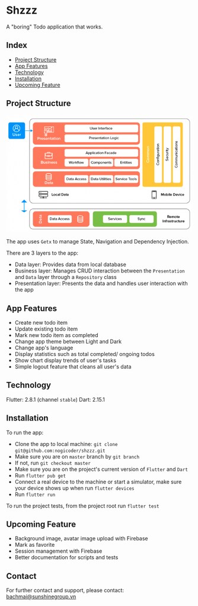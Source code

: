 # Shzzz

A "boring" Todo application that works.

## Index

- [Project Structure](#project-structure)
- [App Features](#app-features)
- [Technology](#technology)
- [Installation](#installation)
- [Upcoming Feature](#upcoming-feature)

## Project Structure

![Architecture](assets/architecture.png)

The app uses `Getx` to manage State, Navigation and Dependency Injection.

There are 3 layers to the app:
- Data layer: Provides data from local database
- Business layer: Manages CRUD interaction between the `Presentation` and `Data` layer through a `Repository` class
- Presentation layer: Presents the data and handles user interaction with the app

## App Features

- Create new todo item
- Update existing todo item
- Mark new todo item as completed
- Change app theme between Light and Dark
- Change app's language
- Display statistics such as total completed/ ongoing todos
- Show chart display trends of user's tasks
- Simple logout feature that cleans all user's data

## Technology

Flutter: 2.8.1 (channel `stable`)
Dart: 2.15.1

## Installation

To run the app:
- Clone the app to local machine: `git clone git@github.com:nogicoder/shzzz.git`
- Make sure you are on `master` branch by `git branch`
- If not, run `git checkout master`
- Make sure you are on the project's current version of `Flutter` and `Dart`
- Run `flutter pub get`
- Connect a real device to the machine or start a simulator, make sure your device shows up when run `flutter devices`
- Run `flutter run`

To run the project tests, from the project root run `flutter test`

## Upcoming Feature

- Background image, avatar image upload with Firebase
- Mark as favorite
- Session management with Firebase
- Better documentation for scripts and tests

## Contact

For further contact and support, please contact: [bachmai@sunshinegroup.vn](mailto:bachmai@sunshinegroup.vn)